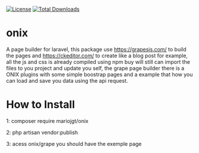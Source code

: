 [![License](https://poser.pugx.org/simplesoftwareio/simple-qrcode/license.svg)](https://packagist.org/packages/mariojgt/onix)
[![Total Downloads](https://poser.pugx.org/simplesoftwareio/simple-qrcode/downloads.svg)](https://packagist.org/packages/mariojgt/onix)

# onix
A page builder for laravel, this package use https://grapesjs.com/ to build the pages and https://ckeditor.com/ to create like a blog post for example, all the js and css is already compiled using npm buy will still can import the files to you project and update you self, the grape page builder there is a ONIX plugins with some simple boostrap pages and a example that how you can load and save you data using the api request.

# How to Install
1: composer require mariojgt/onix

2: php artisan vendor:publish

3: acess onix/grape you should have the exemple page
